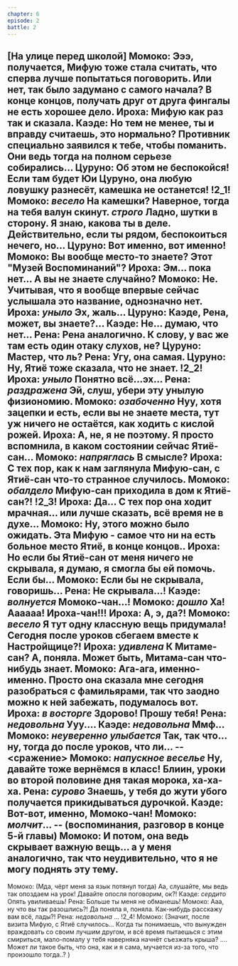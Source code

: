 ```yaml
---
chapter: 6
episode: 2
battle: 2
---
```

[На улице перед школой]
Момоко: Эээ, получается, Мифую тоже стала считать, что сперва лучше попытаться поговорить. Или нет, так было задумано с самого начала?  В конце концов, получать друг от друга фингалы не есть хорошее дело.
Ироха: Мифую как раз так и сказала.
Каэде: Но тем не менее, ты и вправду считаешь, это нормально? Противник специально заявился к тебе, чтобы поманить. Они ведь тогда на полном серьезе собирались...
Цуруно: Об этом не беспокойся! Если там будет Юи Цуруно, она любую ловушку разнесёт, камешка не останется!
!2_1!
Момоко: *весело* На камешки? Наверное, тогда на тебя валун скинут. *строго* Ладно, шутки в сторону. Я знаю, какова ты в деле. Действительно, если ты рядом, беспокоиться нечего, но...
Цуруно: Вот именно, вот именно!
Момоко: Вы вообще место-то знаете? Этот "Музей Воспоминаний"?
Ироха: Эм... пока нет... А вы не знаете случайно?
Момоко: Не. Учитывая, что я вообще впервые сейчас услышала это название, однозначно нет.
Ироха: *уныло* Эх, жаль...
Цуруно: Каэде, Рена, может, вы знаете?...
Каэде: Не... думаю, что нет...
Рена: Рена аналогично. К слову, у вас же там есть один отаку слухов, не?
Цуруно: Мастер, что ль?
Рена: Угу, она самая.
Цуруно: Ну, Ятиё тоже сказала, что не знает.
!2_2!
Ироха: *уныло* Понятно всё...эх...
Рена: *раздражена* Эй, слуш, убери эту унылую физиономию.
Момоко: *озабоченно* Нуу, хотя зацепки и есть, если вы не знаете места, тут уж ничего не остаётся, как ходить с кислой рожей.
Ироха: А, не, я не поэтому. Я просто вспомнила, в каком состоянии сейчас Ятиё-сан...
Момоко: *напряглась* В смысле?
Ироха: С тех пор, как к нам заглянула Мифую-сан, с Ятиё-сан что-то странное случилось.
Момоко: *обалдело* Мифую-сан приходила в дом к Ятиё-сан?!
!2_3!
Ироха: Да... С тех пор она ходит мрачная... или лучше сказать, всё время не в духе...
Момоко: Ну, этого можно было ожидать. Эта Мифую - самое что ни на есть больное место Ятиё, в конце концов..
Ироха: Но если бы Ятиё-сан от меня ничего не скрывала, я думаю, я смогла бы ей помочь. Если бы...
Момоко: Если бы не скрывала, говоришь...
Рена: Не скрывала...!
Каэде: *волнуется* Момоко-чан...!
Момоко: *дошло* Ха! Аааааа! Ироха-чан!!!
Ироха: А, э, да?!
Момоко: *весело* Я тут одну классную вещь придумала! Сегодня после уроков сбегаем вместе к Настройщице?!
Ироха: *удивлена* К Митаме-сан? А, поняла. Может быть, Митама-сан что-нибудь знает.
Момоко: Ага-ага, именно-именно. Просто она сказала мне сегодня разобраться с фамильярами, так что заодно можно к ней забежать, подумалось вот.
Ироха: *в восторге* Здорово! Прошу тебя!
Рена: *недовольна* Ууу....
Каэде: *недовольна* Ммф...
Момоко: *неуверенно улыбается* Так, так что... ну, тогда до после уроков, что ли...
-- <сражение>
Момоко: *напускное веселье* Ну, давайте тоже вернёмся в класс! Блиин, уроки во второй половине дня такая морока, ха-ха-ха.
Рена: *сурово* Знаешь, у тебя до жути убого получается прикидываться дурочкой.
Каэде: Вот-вот, именно, Момоко-чан!
Момоко: *молчит*...
-- (воспоминания, разговор в конце 5-й главы)
Момоко: И потом, она ведь скрывает важную вещь… а у меня аналогично, так что неудивительно, что я не могу поднять эту тему.
--
Момоко: (Мда, чёрт меня за язык потянул тогда) Аа, слушайте, мы ведь так опоздаем на урок! Давайте опосля поговорим, ок?!
Каэде: *сердито* Опять увиливаешь!
Рена: Больше ты меня не обманешь!
Момоко: Ааа, ну что вы так разошлись?! Да поняла я, поняла. Как-нибудь расскажу вам всё, лады?!
Рена: *недовольна* ...
!2_4!
Момоко: (Значит, после визита Мифую, с Ятиё случилось... Когда ты понимаешь, что вынужден враждовать со своим лучшим другом, и всё время пытаешься с этим смириться, мало-помалу у тебя наверняка начнёт съезжать крыша? .... Может ли такое быть, что она, как и я сама, мучается из-за того, что произошло тогда..? )
